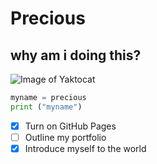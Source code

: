 # Precious
## why am i doing this?

![Image of Yaktocat](https://octodex.github.com/images/yaktocat.png)

```python
myname = precious
print ("myname")
```
- [x] Turn on GitHub Pages
- [ ] Outline my portfolio
- [x] Introduce myself to the world
